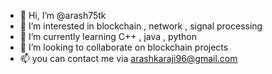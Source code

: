 - 👋 Hi, I’m @arash75tk
- 👀 I’m interested in blockchain , network , signal processing
- 🌱 I’m currently learning C++ , java , python
- 💞️ I’m looking to collaborate on blockchain projects
- 📫 you can contact me via arashkaraji96@gmail.com

<!---
arash75tk/arash75tk is a ✨ special ✨ repository because its `README.md` (this file) appears on your GitHub profile.
You can click the Preview link to take a look at your changes.
--->
